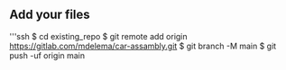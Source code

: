 ## Add your files

'''ssh
    $ cd existing_repo
    $ git remote add origin https://gitlab.com/mdelema/car-assambly.git
    $ git branch -M main
    $ git push -uf origin main